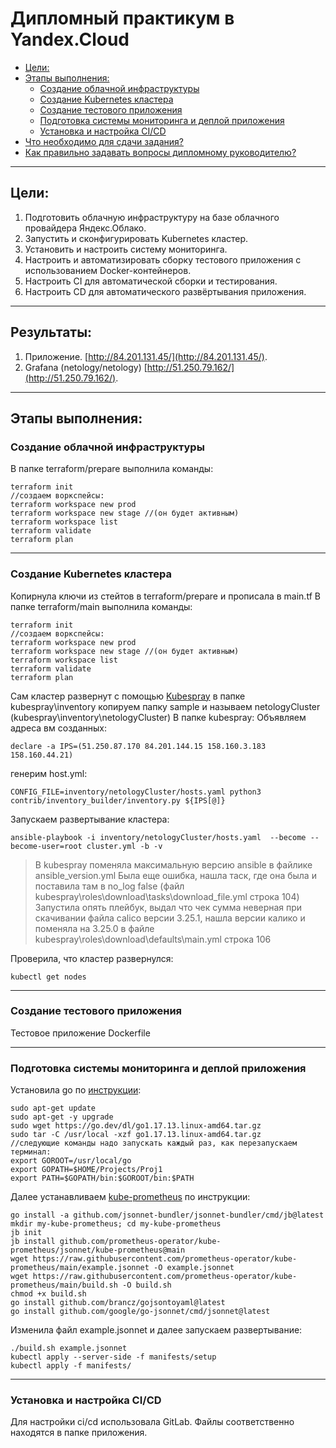 # Дипломный практикум в Yandex.Cloud
  * [Цели:](#цели)
  * [Этапы выполнения:](#этапы-выполнения)
     * [Создание облачной инфраструктуры](#создание-облачной-инфраструктуры)
     * [Создание Kubernetes кластера](#создание-kubernetes-кластера)
     * [Создание тестового приложения](#создание-тестового-приложения)
     * [Подготовка cистемы мониторинга и деплой приложения](#подготовка-cистемы-мониторинга-и-деплой-приложения)
     * [Установка и настройка CI/CD](#установка-и-настройка-cicd)
  * [Что необходимо для сдачи задания?](#что-необходимо-для-сдачи-задания)
  * [Как правильно задавать вопросы дипломному руководителю?](#как-правильно-задавать-вопросы-дипломному-руководителю)

---
## Цели:

1. Подготовить облачную инфраструктуру на базе облачного провайдера Яндекс.Облако.
2. Запустить и сконфигурировать Kubernetes кластер.
3. Установить и настроить систему мониторинга.
4. Настроить и автоматизировать сборку тестового приложения с использованием Docker-контейнеров.
5. Настроить CI для автоматической сборки и тестирования.
6. Настроить CD для автоматического развёртывания приложения.

---
## Результаты:

1. Приложение. [http://84.201.131.45/](http://84.201.131.45/).
2. Grafana (netology/netology)  [http://51.250.79.162/](http://51.250.79.162/).

---
## Этапы выполнения:


### Создание облачной инфраструктуры

В папке terraform/prepare выполнила команды:
```
terraform init
//создаем воркспейсы:
terraform workspace new prod
terraform workspace new stage //(он будет активным)
terraform workspace list
terraform validate
terraform plan
```

---
### Создание Kubernetes кластера

Копирнула ключи из стейтов в terraform/prepare и прописала в main.tf
В папке terraform/main выполнила команды:
```
terraform init
//создаем воркспейсы:
terraform workspace new prod
terraform workspace new stage //(он будет активным)
terraform workspace list
terraform validate
terraform plan
```

Сам кластер развернут с помощью [Kubespray](https://kubernetes.io/docs/setup/production-environment/tools/kubespray/) 
в папке kubespray\inventory копируем папку sample и называем netologyCluster (kubespray\inventory\netologyCluster)
В папке kubespray:
Объявляем адреса вм созданных:
```
declare -a IPS=(51.250.87.170 84.201.144.15 158.160.3.183 158.160.44.21)
```
генерим host.yml:
```
CONFIG_FILE=inventory/netologyCluster/hosts.yaml python3 contrib/inventory_builder/inventory.py ${IPS[@]}
```
Запускаем развертывание кластера:
```
ansible-playbook -i inventory/netologyCluster/hosts.yaml  --become --become-user=root cluster.yml -b -v
```

> В kubespray поменяла максимальную версию ansible в файлике ansible_version.yml
> Была еще ошибка, нашла таск, где она была и поставила там в no_log false (файл kubespray\roles\download\tasks\download_file.yml  строка 104)
> Запустила опять плейбук, выдал что чек сумма неверная при скачивании файла calico версии 3.25.1, нашла версии калико и поменяла на 3.25.0 в файле kubespray\roles\download\defaults\main.yml  строка 106

Проверила, что кластер развернулся:
```
kubectl get nodes
```
---
### Создание тестового приложения

Тестовое приложение
Dockerfile

---
### Подготовка cистемы мониторинга и деплой приложения

Установила go по [инструкции](https://tecadmin.net/how-to-install-go-on-ubuntu-20-04/):
```
sudo apt-get update  
sudo apt-get -y upgrade 
sudo wget https://go.dev/dl/go1.17.13.linux-amd64.tar.gz
sudo tar -C /usr/local -xzf go1.17.13.linux-amd64.tar.gz
//следующие команды надо запускать каждый раз, как перезапускаем терминал:
export GOROOT=/usr/local/go
export GOPATH=$HOME/Projects/Proj1
export PATH=$GOPATH/bin:$GOROOT/bin:$PATH
```

Далее устанавливаем [kube-prometheus](https://github.com/prometheus-operator/kube-prometheus) по инструкции:
```
go install -a github.com/jsonnet-bundler/jsonnet-bundler/cmd/jb@latest
mkdir my-kube-prometheus; cd my-kube-prometheus
jb init
jb install github.com/prometheus-operator/kube-prometheus/jsonnet/kube-prometheus@main
wget https://raw.githubusercontent.com/prometheus-operator/kube-prometheus/main/example.jsonnet -O example.jsonnet
wget https://raw.githubusercontent.com/prometheus-operator/kube-prometheus/main/build.sh -O build.sh
chmod +x build.sh
go install github.com/brancz/gojsontoyaml@latest
go install github.com/google/go-jsonnet/cmd/jsonnet@latest
```
Изменила файл example.jsonnet и далее запускаем развертывание:
```
./build.sh example.jsonnet
kubectl apply --server-side -f manifests/setup
kubectl apply -f manifests/
```

---
### Установка и настройка CI/CD

Для настройки ci/cd использовала GitLab. Файлы соответственно находятся в папке приложения.


